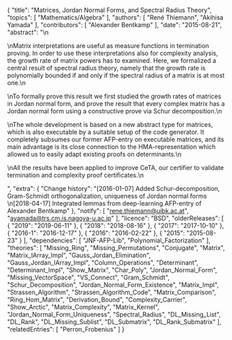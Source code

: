 {
    "title": "Matrices, Jordan Normal Forms, and Spectral Radius Theory",
    "topics": [
        "Mathematics/Algebra"
    ],
    "authors": [
        "René Thiemann",
        "Akihisa Yamada"
    ],
    "contributors": [
        "Alexander Bentkamp"
    ],
    "date": "2015-08-21",
    "abstract": "\n<p>\nMatrix interpretations are useful as measure functions in termination proving. In order to use these interpretations also for complexity analysis, the growth rate of matrix powers has to examined. Here, we formalized a central result of spectral radius theory, namely that the growth rate is polynomially bounded if and only if the spectral radius of a matrix is at most one.\n</p><p>\nTo formally prove this result we first studied the growth rates of matrices in Jordan normal form, and prove the result that every complex matrix has a Jordan normal form using a constructive prove via Schur decomposition.\n</p><p>\nThe whole development is based on a new abstract type for matrices, which is also executable by a suitable setup of the code generator. It completely subsumes our former AFP-entry on executable matrices, and its main advantage is its close connection to the HMA-representation which allowed us to easily adapt existing proofs on determinants.\n</p><p>\nAll the results have been applied to improve CeTA, our certifier to validate termination and complexity proof certificates.\n</p>",
    "extra": {
        "Change history": "[2016-01-07] Added Schur-decomposition, Gram-Schmidt orthogonalization, uniqueness of Jordan normal forms<br/>\n[2018-04-17] Integrated lemmas from deep-learning AFP-entry of Alexander Bentkamp"
    },
    "notify": [
        "rene.thiemann@uibk.ac.at",
        "ayamada@trs.cm.is.nagoya-u.ac.jp"
    ],
    "licence": "BSD",
    "olderReleases": [
        {
            "2019": "2019-06-11"
        },
        {
            "2018": "2018-08-16"
        },
        {
            "2017": "2017-10-10"
        },
        {
            "2016-1": "2016-12-17"
        },
        {
            "2016": "2016-02-22"
        },
        {
            "2015": "2015-08-23"
        }
    ],
    "dependencies": [
        "JNF-AFP-Lib",
        "Polynomial_Factorization"
    ],
    "theories": [
        "Missing_Ring",
        "Missing_Permutations",
        "Conjugate",
        "Matrix",
        "Matrix_IArray_Impl",
        "Gauss_Jordan_Elimination",
        "Gauss_Jordan_IArray_Impl",
        "Column_Operations",
        "Determinant",
        "Determinant_Impl",
        "Show_Matrix",
        "Char_Poly",
        "Jordan_Normal_Form",
        "Missing_VectorSpace",
        "VS_Connect",
        "Gram_Schmidt",
        "Schur_Decomposition",
        "Jordan_Normal_Form_Existence",
        "Matrix_Impl",
        "Strassen_Algorithm",
        "Strassen_Algorithm_Code",
        "Matrix_Comparison",
        "Ring_Hom_Matrix",
        "Derivation_Bound",
        "Complexity_Carrier",
        "Show_Arctic",
        "Matrix_Complexity",
        "Matrix_Kernel",
        "Jordan_Normal_Form_Uniqueness",
        "Spectral_Radius",
        "DL_Missing_List",
        "DL_Rank",
        "DL_Missing_Sublist",
        "DL_Submatrix",
        "DL_Rank_Submatrix"
    ],
    "relatedEntries": [
        "Perron_Frobenius"
    ]
}